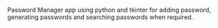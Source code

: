 Password Manager app using python and tkinter for adding password, generating passwords and searching passwords when required.
